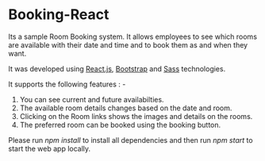 # Booking-React

Its a sample Room Booking system. It allows employees to see which rooms are available with their date and time and to book them as and when they want.

It was developed using [React.js](https://facebook.github.io/react/), [Bootstrap](http://getbootstrap.com/) and [Sass](http://sass-lang.com/) technologies.

It supports the following features : -

1. You can see current and future availabilties. 
2. The available room details changes based on the date and room.
3. Clicking on the Room links shows the images and details on the rooms.
4. The preferred room can be booked using the booking button.

Please run *npm install* to install all dependencies and then run *npm start* to start the web app locally.

